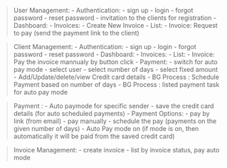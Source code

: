 > User Management:
    - Authentication:
        - sign up
        - login
        - forgot password
        - reset password
    - invitation to the clients for registration
    - Dashboard:
    - Invoices:
        - Create New Invoice
        - List:
            - Invoice:  Request to pay (send the payment link to the client) 

> Client Management:
    - Authentication:
        - sign up
        - login
        - forgot password
        - reset password
    - Dashboard:
    - Invoices:
        - List:
            - Invoice: Pay the invoice mannualy by button click 
    - Payment:
        - switch for auto pay mode
        - select user
        - select number of days
        - select fixed amount
        - Add/Update/delete/view Credit card details
        - BG Process : Schedule Payment based on number of days
        - BG Process : listed payment task for auto pay mode 

> Payment :
    - Auto paymode for specific sender
        - save the credit card details (for auto scheduled payments)
    - Payment Options:
        - pay by link (from email)
        - pay manually
        - schedule the pay (payments on the given number of days)
        - Auto Pay mode on (if mode is on, then automatically it will be paid from the saved credit card)

> Invoice Management:
    - create invoice
    - list by invoice status, pay auto mode